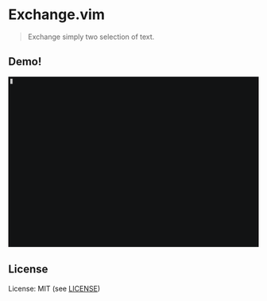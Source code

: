 # Exchange.vim

> Exchange simply two selection of text.

## Demo!

![cast.gif](https://github.com/nobe4/exchange.vim/blob/master/cast.gif)

## License

License: MIT (see [LICENSE](https://github.com/nobe4/exchange.vim/blob/master/LICENSE))

